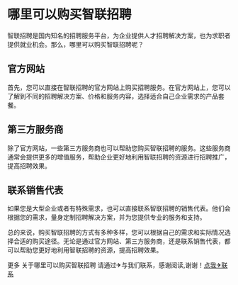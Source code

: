 # 哪里可以购买智联招聘

智联招聘是国内知名的招聘服务平台，为企业提供人才招聘解决方案，也为求职者提供就业机会。那么，哪里可以购买智联招聘呢？

## 官方网站

首先，您可以直接在智联招聘的官方网站上购买招聘服务。在官方网站上，您可以了解到不同的招聘解决方案、价格和服务内容，选择适合自己企业需求的产品套餐。

## 第三方服务商

除了官方网站，一些第三方服务商也可以帮助您购买智联招聘的服务。这些服务商通常会提供更多的增值服务，帮助企业更好地利用智联招聘的资源进行招聘推广，提高招聘效果。

## 联系销售代表

如果您是大型企业或者有特殊需求，也可以直接联系智联招聘的销售代表。他们会根据您的需求，量身定制招聘解决方案，并为您提供专业的服务和支持。

总的来说，购买智联招聘的方式有多种多样，您可以根据自己的需求和实际情况选择合适的购买途径。无论是通过官方网站、第三方服务商，还是联系销售代表，都可以帮助您更好地利用智联招聘的资源，提高招聘效果。

更多 关于哪里可以购买智联招聘 请通过✈与我们联系，感谢阅读,谢谢！[点我✈联系](https://1.k02.cc)